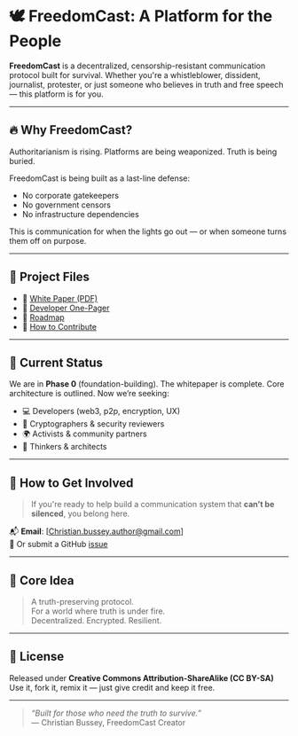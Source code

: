 # 🕊️ FreedomCast: A Platform for the People

**FreedomCast** is a decentralized, censorship-resistant communication protocol built for survival. Whether you're a whistleblower, dissident, journalist, protester, or just someone who believes in truth and free speech — this platform is for you.

---

## 🔥 Why FreedomCast?

Authoritarianism is rising. Platforms are being weaponized. Truth is being buried.

FreedomCast is being built as a last-line defense:  
- No corporate gatekeepers  
- No government censors  
- No infrastructure dependencies

This is communication for when the lights go out — or when someone turns them off on purpose.

---

## 📄 Project Files

- 📘 [White Paper (PDF)](./FreedomCast_Whitepaper_GitHub_Final.pdf)
- 📌 [Developer One-Pager](./FreedomCast_Dev_OnePager.pdf)
- 🧭 [Roadmap](./RoadMap.md)
- 🤝 [How to Contribute](./Contributing.md)

---

## 🚀 Current Status

We are in **Phase 0** (foundation-building). The whitepaper is complete. Core architecture is outlined. Now we’re seeking:

- 💻 Developers (web3, p2p, encryption, UX)
- 🔐 Cryptographers & security reviewers
- 🌍 Activists & community partners
- 🧠 Thinkers & architects

---

## 📣 How to Get Involved

> If you're ready to help build a communication system that **can’t be silenced**, you belong here.

📬 **Email**: [Christian.bussey.author@gmail.com]  
📌 Or submit a GitHub [issue](https://github.com/Freedomcast-creator/FreedomCast-White-Paper/issues)

---

## 🧠 Core Idea

> A truth-preserving protocol.  
> For a world where truth is under fire.  
> Decentralized. Encrypted. Resilient.

---

## 📜 License

Released under **Creative Commons Attribution-ShareAlike (CC BY-SA)**  
Use it, fork it, remix it — just give credit and keep it free.

---

> _“Built for those who need the truth to survive.”_  
> — Christian Bussey, FreedomCast Creator
